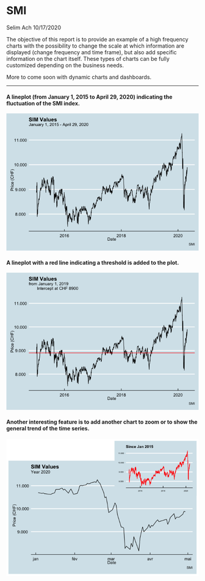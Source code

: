 SMI
================
Selim Ach
10/17/2020

The objective of this report is to provide an example of a high
frequency charts with the possibility to change the scale at which
information are displayed (change frequency and time frame), but also
add specific information on the chart itself. These types of charts can
be fully customized depending on the business needs.

More to come soon with dynamic charts and
dashboards.

-----

#### A lineplot (from January 1, 2015 to April 29, 2020) indicating the fluctuation of the SMI index.

![](SMI_files/figure-gfm/unnamed-chunk-2-1.png)<!-- -->

#### A lineplot with a red line indicating a threshold is added to the plot.

![](SMI_files/figure-gfm/unnamed-chunk-3-1.png)<!-- -->

#### Another interesting feature is to add another chart to zoom or to show the general trend of the time series.

![](SMI_files/figure-gfm/unnamed-chunk-4-1.png)<!-- -->
